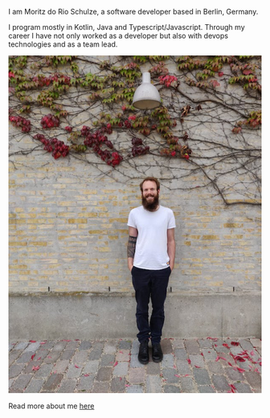 I am Moritz do Rio Schulze, a software developer based in Berlin,
Germany.

I program mostly in Kotlin, Java and Typescript/Javascript. Through
my career I have not only worked as a developer but also with devops
technologies and as a team lead.

<img src="home.jpg" alt="Moritz do Rio Schulze"/>

Read more about me [here](/about_me)
